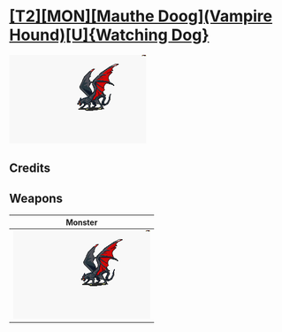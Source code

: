# [\[T2\]\[MON\]\[Mauthe Doog\]\(Vampire Hound\)\[U\]{Watching Dog}](./)

<img src="./8.%20Monster/Monster_000.png" alt="[T2][MON][Mauthe Doog](Vampire Hound)[U]{Watching Dog} standing" />

## Credits



## Weapons


|Monster |
|  :---: |
| <img alt="Monster animation" src="./8.%20Monster/Monster.gif" /> |
